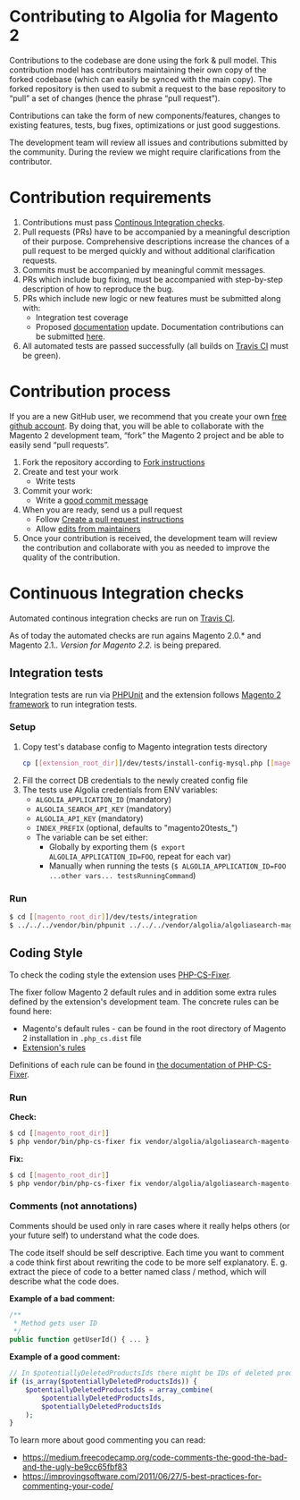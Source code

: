 # Contributing to Algolia for Magento 2

Contributions to the codebase are done using the fork & pull model.
This contribution model has contributors maintaining their own copy of the forked codebase (which can easily be synced with the main copy). The forked repository is then used to submit a request to the base repository to “pull” a set of changes (hence the phrase “pull request”).

Contributions can take the form of new components/features, changes to existing features, tests, bug fixes, optimizations or just good suggestions.

The development team will review all issues and contributions submitted by the community. During the review we might require clarifications from the contributor.


# Contribution requirements

1. Contributions must pass [Continous Integration checks](#continuous-integration-checks).
2. Pull requests (PRs) have to be accompanied by a meaningful description of their purpose. Comprehensive descriptions increase the chances of a pull request to be merged quickly and without additional clarification requests.
3. Commits must be accompanied by meaningful commit messages.
4. PRs which include bug fixing, must be accompanied with step-by-step description of how to reproduce the bug.
5. PRs which include new logic or new features must be submitted along with:
	* Integration test coverage
	* Proposed [documentation](https://community.algolia.com/magento/) update. Documentation contributions can be submitted [here](https://github.com/algolia/magento).
6. All automated tests are passed successfully (all builds on [Travis CI](https://travis-ci.org/algolia/algoliasearch-magento-2/) must be green).

# Contribution process

If you are a new GitHub user, we recommend that you create your own [free github account](https://github.com/signup/free). By doing that, you will be able to collaborate with the Magento 2 development team, “fork” the Magento 2 project and be able to easily send “pull requests”.

1. Fork the repository according to [Fork instructions](https://help.github.com/articles/fork-a-repo/)
2. Create and test your work
	* Write tests
3. Commit your work:
	* Write a [good commit message](http://tbaggery.com/2008/04/19/a-note-about-git-commit-messages.html)
3. When you are ready, send us a pull request
	* Follow [Create a pull request instructions](https://help.github.com/articles/about-pull-requests/)
	* Allow [edits from maintainers](https://blog.github.com/2016-09-07-improving-collaboration-with-forks/)
4. Once your contribution is received, the development team will review the contribution and collaborate with you as needed to improve the quality of the contribution.

# Continuous Integration checks

Automated continous integration checks are run on [Travis CI](https://travis-ci.org/algolia/algoliasearch-magento-2/).

As of today the automated checks are run agains Magento 2.0.* and Magento 2.1.*.
Version for Magento 2.2.* is being prepared.

## Integration tests

Integration tests are run via [PHPUnit](https://phpunit.de/) and the extension follows [Magento 2 framework](https://devdocs.magento.com/guides/v2.2/test/integration/integration_test_execution.html) to run integration tests. 

### Setup

1. Copy test's database config to Magento integration tests directory
	```bash
	cp [[extension_root_dir]]/dev/tests/install-config-mysql.php [[magento_root_dir]]/dev/tests/integration/etc/install-config-mysql.php
	```
2. Fill the correct DB credentials to the newly created config file
3. The tests use Algolia credentials from ENV variables: 
	* `ALGOLIA_APPLICATION_ID` (mandatory)
	* `ALGOLIA_SEARCH_API_KEY` (mandatory)
	* `ALGOLIA_API_KEY` (mandatory)
	* `INDEX_PREFIX` (optional, defaults to "magento20tests_")
	* The variable can be set either:
		* Globally by exporting them (`$ export ALGOLIA_APPLICATION_ID=FOO`, repeat for each var)
		* Manually when running the tests (`$ ALGOLIA_APPLICATION_ID=FOO ...other vars... testsRunningCommand`)

### Run

```bash
$ cd [[magento_root_dir]]/dev/tests/integration
$ ../../../vendor/bin/phpunit ../../../vendor/algolia/algoliasearch-magento-2/Test
```

## Coding Style

To check the coding style the extension uses [PHP-CS-Fixer](https://github.com/FriendsOfPHP/PHP-CS-Fixer).

The fixer follow Magento 2 default rules and in addition some extra rules defined by the extension's development team. The concrete rules can be found here:
- Magento's default rules - can be found in the root directory of Magento 2 installation in `.php_cs.dist` file
- [Extension's rules](https://github.com/algolia/algoliasearch-magento-2/blob/master/.php_cs)

Definitions of each rule can be found in [the documentation of PHP-CS-Fixer](https://github.com/FriendsOfPHP/PHP-CS-Fixer#usage). 

### Run

**Check:**
```bash
$ cd [[magento_root_dir]]
$ php vendor/bin/php-cs-fixer fix vendor/algolia/algoliasearch-magento-2 --config=vendor/algolia/algoliasearch-magento-2/.php_cs -v --using-cache=no --allow-risky=yes --dry-run
```

**Fix:**
```bash
$ cd [[magento_root_dir]]
$ php vendor/bin/php-cs-fixer fix vendor/algolia/algoliasearch-magento-2 --config=vendor/algolia/algoliasearch-magento-2/.php_cs -v --using-cache=no --allow-risky=yes
```

### Comments (not annotations)

Comments should be used only in rare cases where it really helps others (or your future self) to understand what the code does.

The code itself should be self descriptive. Each time you want to comment a code think first about rewriting the code to be more self explanatory. 
E. g. extract the piece of code to a better named class / method, which will describe what the code does.

**Example of a bad comment:**

```php
/**
 * Method gets user ID
 */
public function getUserId() { ... }
```

**Example of a good comment:**
```php
// In $potentiallyDeletedProductsIds there might be IDs of deleted products which will not be in a collection
if (is_array($potentiallyDeletedProductsIds)) {
    $potentiallyDeletedProductsIds = array_combine(
        $potentiallyDeletedProductsIds,
        $potentiallyDeletedProductsIds
    );
}
```

To learn more about good commenting you can read:
- https://medium.freecodecamp.org/code-comments-the-good-the-bad-and-the-ugly-be9cc65fbf83
- https://improvingsoftware.com/2011/06/27/5-best-practices-for-commenting-your-code/
